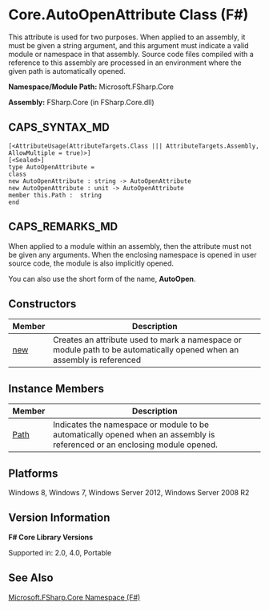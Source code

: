 # Core.AutoOpenAttribute Class (F#)

This attribute is used for two purposes. When applied to an assembly, it must be given a string argument, and this argument must indicate a valid module or namespace in that assembly. Source code files compiled with a reference to this assembly are processed in an environment where the given path is automatically opened.

**Namespace/Module Path:** Microsoft.FSharp.Core

**Assembly:** FSharp.Core (in FSharp.Core.dll)


## CAPS_SYNTAX_MD

```
[<AttributeUsage(AttributeTargets.Class ||| AttributeTargets.Assembly, AllowMultiple = true)>]
[<Sealed>]
type AutoOpenAttribute =
class
new AutoOpenAttribute : string -> AutoOpenAttribute
new AutoOpenAttribute : unit -> AutoOpenAttribute
member this.Path :  string
end
```

## CAPS_REMARKS_MD
When applied to a module within an assembly, then the attribute must not be given any arguments. When the enclosing namespace is opened in user source code, the module is also implicitly opened.

You can also use the short form of the name, **AutoOpen**.


## Constructors


|Member|Description|
|------|-----------|
|[new](http://msdn.microsoft.com/en-us/library/d9c945f1-074f-401d-a9c1-1949e3f8170f)|Creates an attribute used to mark a namespace or module path to be automatically opened when an assembly is referenced|

## Instance Members


|Member|Description|
|------|-----------|
|[Path](http://msdn.microsoft.com/en-us/library/477b0567-21ae-4704-8ea5-361ceb360c0f)|Indicates the namespace or module to be automatically opened when an assembly is referenced or an enclosing module opened.|

## Platforms
Windows 8, Windows 7, Windows Server 2012, Windows Server 2008 R2


## Version Information
**F# Core Library Versions**

Supported in: 2.0, 4.0, Portable




## See Also
[Microsoft.FSharp.Core Namespace &#40;F&#35;&#41;](Microsoft.FSharp.Core+Namespace+%28F%23%29.md)

